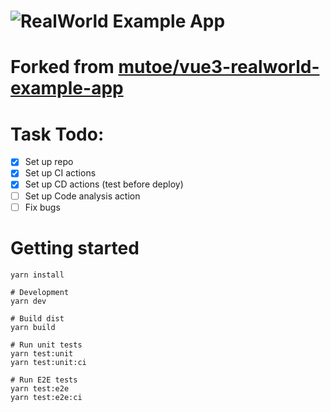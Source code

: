 # ![RealWorld Example App](logo.png)

# Forked from [mutoe/vue3-realworld-example-app](https://github.com/mutoe/vue3-realworld-example-app)

# Task Todo:
- [X] Set up repo 
- [X] Set up CI actions
- [X] Set up CD actions (test before deploy)
- [ ] Set up Code analysis action
- [ ] Fix bugs

# Getting started

```shell script
yarn install

# Development
yarn dev

# Build dist
yarn build

# Run unit tests
yarn test:unit
yarn test:unit:ci

# Run E2E tests
yarn test:e2e
yarn test:e2e:ci
```

